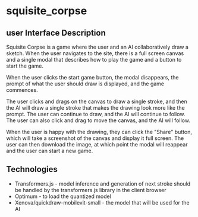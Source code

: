 # squisite_corpse

## user Interface Description

Squisite Corpse is a game where the user and an AI collaboratively draw a sketch. When the user navigates to the site, there is a full screen canvas and a single modal that describes how to play the game and a button to start the game.

When the user clicks the start game button, the modal disappears, the prompt of what the user should draw is displayed, and the game commences. 

The user clicks and drags on the canvas to draw a single stroke, and then the AI will draw a single stroke that makes the drawing look more like the prompt. The user can continue to draw, and the AI will continue to follow. The user can also click and drag to move the canvas, and the AI will follow.

When the user is happy with the drawing, they can click the "Share" button, which will take a screenshot of the canvas and display it full screen. The user can then download the image, at which point the modal will reappear and the user can start a new game.

## Technologies

- Transformers.js - model inference and generation of next stroke should be handled by the transformers.js library in the client browser
- Optimum - to load the quantized model
- Xenova/quickdraw-mobilevit-small - the model that will be used for the AI

## 
